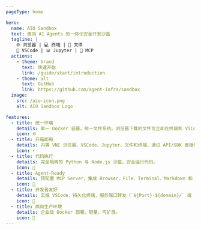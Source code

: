 ```yaml
---
pageType: home

hero:
  name: AIO Sandbox
  text: 面向 AI Agents 的一体化安全开发沙盒
  tagline: |
    🌐 浏览器 | 💻 终端 | 📁 文件
    🔧 VSCode | 📊 Jupyter | 🤖 MCP
  actions:
    - theme: brand
      text: 快速开始
      link: /guide/start/introduction
    - theme: alt
      text: GitHub
      link: https://github.com/agent-infra/sandbox
  image:
    src: /aio-icon.png
    alt: AIO Sandbox Logo

features:
  - title: 统一环境
    details: 单一 Docker 容器，统一文件系统。浏览器下载的文件可立即在终端和 VSCode 中访问。
    icon: 🌐
  - title: 开箱即用
    details: 内置 VNC 浏览器、VSCode、Jupyter、文件和终端，通过 API/SDK 直接使用。
    icon: ⚡
  - title: 代码执行
    details: 完全隔离的 Python 与 Node.js 沙盒，安全运行代码。
    icon: 🔐
  - title: Agent-Ready
    details: 预配置 MCP Server，集成 Browser、File、Terminal、Markdown 和 Arxiv。即插即用，开箱即用支持 AI Agents。
    icon: 🤖
  - title: 开发者友好
    details: 云端 VSCode，持久化终端，服务端口转发（`${Port}-${domain}/` 或 `/proxy/${Port}），支持前端与后端应用即时预览。
    icon: 🔧
  - title: 面向生产环境
    details: 企业级 Docker 部署。轻量、可扩展。
    icon: 🚀
---
```

